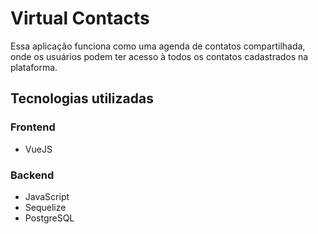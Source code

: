 # Virtual Contacts

Essa aplicação funciona como uma agenda de contatos compartilhada, onde os usuários podem ter acesso à todos os contatos cadastrados na plataforma.

## Tecnologias utilizadas

### Frontend

- VueJS

### Backend

- JavaScript
- Sequelize
- PostgreSQL
